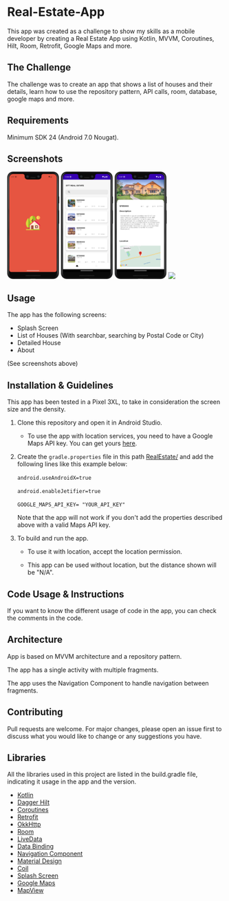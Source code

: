 # Real-Estate-App

This app was created as a challenge to show my skills as a mobile developer by creating a Real Estate App using Kotlin, MVVM, Coroutines, Hilt, Room, Retrofit, Google Maps and more.

## The Challenge

The challenge was to create an app that shows a list of houses and their details, learn how to use the repository
pattern, API calls, room, database, google maps and more.

## Requirements

Minimum SDK 24 (Android 7.0 Nougat).


## Screenshots

<p float="left">
  <img src="https://github.com/juanriqu/Real-Estate-App/blob/main/screenshots/Splash-Screen.png" width="24%"/>
  <img src="https://github.com/juanriqu/Real-Estate-App/blob/main/screenshots/List-Of-Houses.png" width="24%"/>
  <img src="https://github.com/juanriqu/Real-Estate-App/blob/main/screenshots/Detailed-House.png" width="24%"/>
  <img src="https://github.com/snehaawate/Real-Estate-App/blob/main/screenshots/About.png" width="24%"/>


</p>

## Usage

The app has the following screens:

* Splash Screen
* List of Houses (With searchbar, searching by Postal Code or City)
* Detailed House
* About

(See screenshots above)

## Installation & Guidelines

This app has been tested in a Pixel 3XL, to take in consideration the screen size and the density.

1. Clone this repository and open it in Android Studio.
    - To use the app with location services, you need to have a Google Maps API key. You can get yours [here](https://developers.google.com/maps/documentation/android-sdk/get-api-key).

2. Create the `gradle.properties` file in this path [RealEstate/](https://github.com/snehaawate/Real-Estate-App/tree/main/RealEstate/) and add the following lines like this example below:

    `android.useAndroidX=true`

    `android.enableJetifier=true`

    `GOOGLE_MAPS_API_KEY= "YOUR_API_KEY"`

    Note that the app will not work if you don't add the properties described above with a valid Maps API key.

3. To build and run the app.
    - To use it with location, accept the location permission.
    
    - This app can be used without location, but the distance shown will be "N/A".

## Code Usage & Instructions

If you want to know the different usage of code in the app, you can check the comments in the code.

## Architecture

App is based on MVVM architecture and a repository pattern.

The app has a single activity with multiple fragments.

The app uses the Navigation Component to handle navigation between fragments.

## Contributing

Pull requests are welcome. For major changes, please open an issue first to discuss what you would like to change or any
suggestions you have.



## Libraries

All the libraries used in this project are listed in the build.gradle file, indicating it usage in the app and the
version.

* [Kotlin](https://kotlinlang.org/)
* [Dagger Hilt](https://dagger.dev/hilt/)
* [Coroutines](https://kotlinlang.org/docs/reference/coroutines-overview.html)
* [Retrofit](https://square.github.io/retrofit/)
* [OkkHttp](https://square.github.io/okhttp/)
* [Room](https://developer.android.com/topic/libraries/architecture/room)
* [LiveData](https://developer.android.com/topic/libraries/architecture/livedata)
* [Data Binding](https://developer.android.com/topic/libraries/data-binding)
* [Navigation Component](https://developer.android.com/guide/navigation/navigation-getting-started)
* [Material Design](https://material.io/develop/android/docs/getting-started/)
* [Coil](https://github.com/coil-kt/coil)
* [Splash Screen](https://developer.android.com/guide/topics/ui/look-and-feel/splash-screen)
* [Google Maps](https://developers.google.com/maps/documentation/android-sdk/overview)
* [MapView](https://developers.google.com/maps/documentation/android-sdk/map-with-marker)
